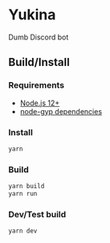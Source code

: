 # Yukina

Dumb Discord bot

## Build/Install

### Requirements

- [Node.js 12+](https://nodejs.org/en/)
- [node-gyp dependencies](https://github.com/nodejs/node-gyp#installation)

### Install

```bash
yarn
```

### Build

```bash
yarn build
yarn run
```

### Dev/Test build

```bash
yarn dev
```
